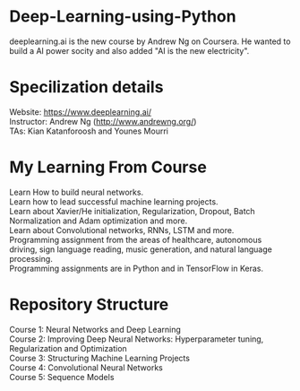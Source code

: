 # Deep-Learning-using-Python
deeplearning.ai is the new course by Andrew Ng on Coursera. He wanted to build a AI power socity and also added "AI is the new electricity". 

# Specilization details
Website: https://www.deeplearning.ai/                                                                                                     
Instructor: Andrew Ng (http://www.andrewng.org/)                                                                                           
TAs: Kian Katanforoosh and Younes Mourri

# My Learning From Course
Learn How to build neural networks.                                                                                                   
Learn how to lead successful machine learning projects.                                                                                
Learn about Xavier/He initialization, Regularization, Dropout, Batch Normalization and Adam optimization and more.                         
Learn about Convolutional networks, RNNs, LSTM and more.                                                                          
Programming assignment from the areas of healthcare, autonomous driving, sign language reading, music generation, and natural language processing.  
Programming assignments are in Python and in TensorFlow in Keras. 

# Repository Structure
Course 1: Neural Networks and Deep Learning                                                                                               
Course 2: Improving Deep Neural Networks: Hyperparameter tuning, Regularization and Optimization                                           
Course 3: Structuring Machine Learning Projects                                                                                           
Course 4: Convolutional Neural Networks                                                                                                   
Course 5: Sequence Models                                                                                                                 
